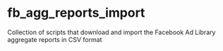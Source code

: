 # fb_agg_reports_import
Collection of scripts that download and import the Facebook Ad Library aggregate reports in CSV format
